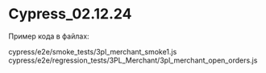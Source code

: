 # Cypress_02.12.24

Пример кода в файлах:

cypress/e2e/smoke_tests/3pl_merchant_smoke1.js
cypress/e2e/regression_tests/3PL_Merchant/3pl_merchant_open_orders.js

